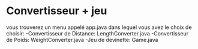 # Convertisseur + jeu
 
vous trouverez un menu appelé app.java dans lequel vous avez le choix de choisir:
-Convertisseur de Distance: LengthConverter.java
-Convertisseur de Poids: WeightConverter.java
-Jeu de devinette: Game.java

